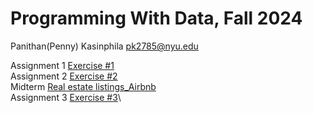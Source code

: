 # Programming With Data, Fall 2024

Panithan(Penny)  Kasinphila 
pk2785@nyu.edu


 Assignment 1 [Exercise #1](https://github.com/PanithanPenny/ProgrammingWithData/blob/main/exercise-1.ipynb)\
 Assignment 2 [Exercise #2](https://github.com/PanithanPenny/ProgrammingWithData/blob/main/exercise-2.ipynb)\
 Midterm      [Real estate listings_Airbnb]( https://github.com/PanithanPenny/ProgrammingWithData/blob/main/Midterm_Penny.ipynb)\
 Assignment 3 [Exercise #3](https://github.com/PanithanPenny/ProgrammingWithData/blob/main/exercise-3.ipynb)\


